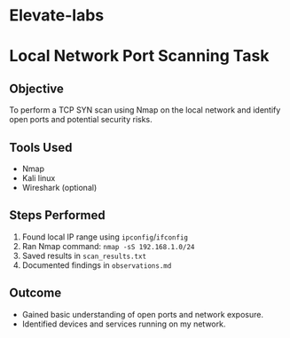 # Elevate-labs
# Local Network Port Scanning Task

## Objective
To perform a TCP SYN scan using Nmap on the local network and identify open ports and potential security risks.

## Tools Used
- Nmap
- Kali linux
- Wireshark (optional)

## Steps Performed
1. Found local IP range using `ipconfig`/`ifconfig`
2. Ran Nmap command: `nmap -sS 192.168.1.0/24`
3. Saved results in `scan_results.txt`
4. Documented findings in `observations.md`

## Outcome
- Gained basic understanding of open ports and network exposure.
- Identified devices and services running on my network.
